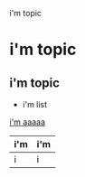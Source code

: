 i'm topic
# i'm topic
## i'm topic

- i'm list


[i'm aaaaa](fsg.com)

| i'm | i'm |
|-|-|
| i | i |
